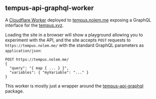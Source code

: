 ## tempus-api-graphql-worker

A [Cloudflare Worker](https://workers.cloudflare.com/) deployed to [tempus.nolem.me](https://tempus.nolem.me) exposing a GraphQL interface for the [tempus.xyz](https://tempus.xyz).

Loading the site in a browser will show a playground allowing you to experiment with the API, and the site accepts `POST` requests to `https://tempus.nolem.me/` with the standard GraphQL parameters as `application/json`:

```
POST https://tempus.nolem.me/
{
  "query": "{ map { ... } }",
  "variables": { "myVariable": "..." }
}
```

This worker is mostly just a wrapper around the [tempus-api-graphql](https://github.com/arispoloway/tempus-api-graphql) package.
